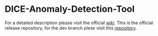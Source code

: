 # DICE-Anomaly-Detection-Tool
For a detailed description please visit the official [wiki](https://github.com/dice-project/DICE-Anomaly-Detection-Tool/wiki).
This is the official release repository, for the dev branch plese visit this [repository](https://github.com/igabriel85/dmon-adp).
